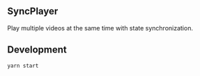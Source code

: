 ## SyncPlayer

Play multiple videos at the same time with state synchronization.

## Development

```bash
yarn start
```
